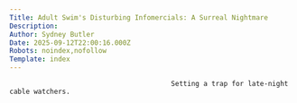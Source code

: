 ```yaml
---
Title: Adult Swim's Disturbing Infomercials: A Surreal Nightmare
Description: 
Author: Sydney Butler
Date: 2025-09-12T22:00:16.000Z
Robots: noindex,nofollow
Template: index
---
```


                                            Setting a trap for late-night cable watchers.
                                        